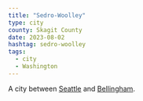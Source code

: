 ```yaml
---
title: "Sedro-Woolley"
type: city
county: Skagit County
date: 2023-08-02
hashtag: sedro-woolley
tags:
  - city
  - Washington
---
```

A city between [Seattle](/seattle/) and [Bellingham](/bellingham/).